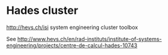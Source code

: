 # Hades cluster
http://hevs.ch/isi system engineering cluster toolbox

See http://www.hevs.ch/en/rad-instituts/institute-of-systems-engineering/projects/centre-de-calcul-hades-10743
